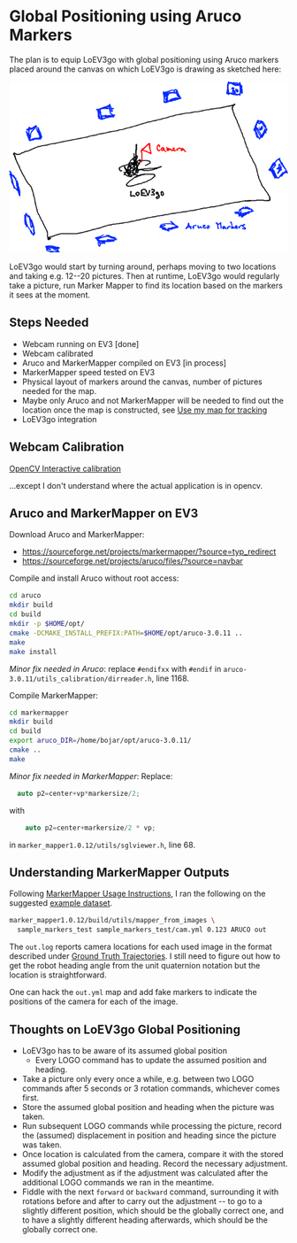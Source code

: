 # Global Positioning using Aruco Markers

The plan is to equip LoEV3go with global positioning using Aruco markers placed
around the canvas on which LoEV3go is drawing as sketched here:

<img src="arucoloc-idea.png"/>

LoEV3go would start by turning around, perhaps moving to two locations and
taking e.g. 12--20 pictures. Then at runtime, LoEV3go would regularly take a
picture, run Marker Mapper to find its location based on the markers it sees at
the moment.

## Steps Needed

- Webcam running on EV3 [done]
- Webcam calibrated
- Aruco and MarkerMapper compiled on EV3 [in process]
- MarkerMapper speed tested on EV3
- Physical layout of markers around the canvas, number of pictures needed for
  the map.
- Maybe only Aruco and not MarkerMapper will be needed to find out the location once the map is constructed, see [Use my map for tracking](http://www.uco.es/investiga/grupos/ava/node/57)
- LoEV3go integration

## Webcam Calibration

[OpenCV Interactive calibration](https://docs.opencv.org/3.4.1/d7/d21/tutorial_interactive_calibration.html)

...except I don't understand where the actual application is in opencv.

## Aruco and MarkerMapper on EV3

Download Aruco and MarkerMapper:
- https://sourceforge.net/projects/markermapper/?source=typ_redirect
- https://sourceforge.net/projects/aruco/files/?source=navbar

Compile and install Aruco without root access:

```bash
cd aruco
mkdir build
cd build
mkdir -p $HOME/opt/
cmake -DCMAKE_INSTALL_PREFIX:PATH=$HOME/opt/aruco-3.0.11 ..
make
make install
```

*Minor fix needed in Aruco*: replace ``#endifxx`` with ``#endif`` in
``aruco-3.0.11/utils_calibration/dirreader.h``, line 1168.


Compile MarkerMapper:

```bash
cd markermapper
mkdir build
cd build
export aruco_DIR=/home/bojar/opt/aruco-3.0.11/
cmake ..
make
```

*Minor fix needed in MarkerMapper*: Replace:
```C
  auto p2=center+vp*markersize/2;
```
with
```C
    auto p2=center+markersize/2 * vp;
```
in ``marker_mapper1.0.12/utils/sglviewer.h``, line 68.

## Understanding MarkerMapper Outputs

Following [MarkerMapper Usage Instructions](http://www.uco.es/investiga/grupos/ava/node/57), I ran the following on the suggested [example dataset](https://sourceforge.net/projects/markermapper/files/test_data/).

```bash
marker_mapper1.0.12/build/utils/mapper_from_images \
  sample_markers_test sample_markers_test/cam.yml 0.123 ARUCO out
```

The ``out.log`` reports camera locations for each used image in the format
described under [Ground Truth Trajectories](https://vision.in.tum.de/data/datasets/rgbd-dataset/file_formats).
I still need to figure out how to get the robot heading angle from the unit
quaternion notation but the location is straightforward.

One can hack the ``out.yml`` map and add fake markers to indicate the positions of the camera for each of the image.

## Thoughts on LoEV3go Global Positioning

- LoEV3go has to be aware of its assumed global position
  - Every LOGO command has to update the assumed position and heading.
- Take a picture only every once a while, e.g. between two LOGO commands after
  5 seconds or 3 rotation commands, whichever comes first.
- Store the assumed global position and heading when the picture was taken.
- Run subsequent LOGO commands while processing the picture, record the
  (assumed) displacement in position and heading since the picture was taken.
- Once location is calculated from the camera, compare it with the stored
  assumed global position and heading. Record the necessary adjustment.
- Modify the adjustment as if the adjustment was calculated after the
  additional LOGO commands we ran in the meantime.
- Fiddle with the next ``forward`` or ``backward`` command, surrounding it with
  rotations before and after to carry out the adjustment -- to go to a slightly
  different position, which should be the globally correct one, and to have a
  slightly different heading afterwards, which should be the globally correct
  one.

